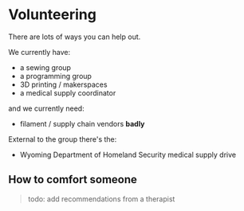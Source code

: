 # Volunteering

There are lots of ways you can help out.

We currently have:

* a sewing group
* a programming group
* 3D printing / makerspaces
* a medical supply coordinator

and we currently need:

* filament / supply chain vendors **badly**

External to the group there's the:

* Wyoming Department of Homeland Security medical supply drive

## How to comfort someone
> todo: add recommendations from a therapist
